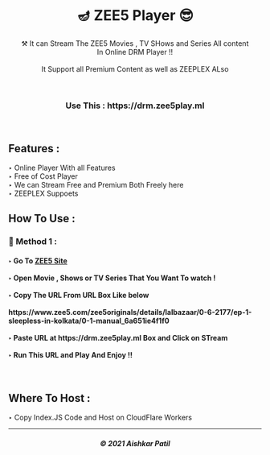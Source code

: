 <h1 align="center">🪔 ZEE5 Player 😎</h1>

<p align="center"> ⚒ It can Stream The ZEE5 Movies , TV SHows and Series All content <br> In Online DRM Player !!<br><br>It Support all Premium Content as well as ZEEPLEX ALso</p>
<br>
<h3 align="center"> Use This : https://drm.zee5play.ml </h3><br>
<h2> Features :</h2>

‣ Online  Player With all Features <br>
‣ Free of Cost Player<br>
‣ We can Stream Free and Premium Both Freely here<br>
‣ ZEEPLEX Suppoets <br>


## How To Use :

<h3>🔐 Method 1 :</h3>

<h4>
‣ Go To <a href="https://www.zee5.com/">ZEE5 Site</a> <br><br>
‣ Open Movie , Shows or TV Series That You Want To watch ! <br><br>
‣ Copy The URL From URL Box Like below <br><br>
   https://www.zee5.com/zee5originals/details/lalbazaar/0-6-2177/ep-1-sleepless-in-kolkata/0-1-manual_6a651ie4f1f0 <br><br>
‣ Paste URL at https://drm.zee5play.ml Box and Click on STream <br><br>
‣ Run This URL and Play And Enjoy !!  

</h4><br>


<h2> Where To Host : </h2>

‣ Copy Index.JS Code and Host on CloudFlare Workers

---

<h5 align="center"> © 2021 Aishkar Patil</h5>
